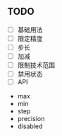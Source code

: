 ## TODO

- [ ] 基础用法
- [ ] 限定精度
- [ ] 步长
- [ ] 加减
- [ ] 限制技术范围
- [ ] 禁用状态
- [ ] API
- max
- min
- step
- precision
- disabled
